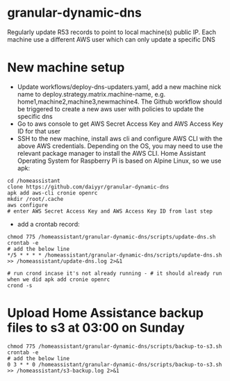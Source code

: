 # granular-dynamic-dns
Regularly update R53 records to point to local machine(s) public IP. Each machine use a different AWS user which can only update a specific DNS


# New machine setup
- Update workflows/deploy-dns-updaters.yaml, add a new machine nick name to deploy.strategy.matrix.machine-name, e.g. home1,machine2,machine3,newmachine4. The Github workflow should be triggered to create a new aws user with policies to update the specific dns
- Go to aws console to get AWS Secret Access Key and AWS Access Key ID for that user
- SSH to the new machine, install aws cli and configure AWS CLI with the above AWS credentials. Depending on the OS, you may need to use the relevant package manager to install the AWS CLI. Home Assistant Operating System for Raspberry Pi is based on Alpine Linux, so we use apk:

```
cd /homeassistant
clone https://github.com/daiyyr/granular-dynamic-dns
apk add aws-cli cronie openrc
mkdir /root/.cache
aws configure
# enter AWS Secret Access Key and AWS Access Key ID from last step
```

- add a crontab record:

```
chmod 775 /homeassistant/granular-dynamic-dns/scripts/update-dns.sh
crontab -e
# add the below line
*/5 * * * * /homeassistant/granular-dynamic-dns/scripts/update-dns.sh >> /homeassistant/update-dns.log 2>&1

# run crond incase it's not already running - # it should already run when we did apk add cronie openrc
crond -s
```


# Upload Home Assistance backup files to s3 at 03:00 on Sunday
```
chmod 775 /homeassistant/granular-dynamic-dns/scripts/backup-to-s3.sh
crontab -e
# add the below line
0 3 * * 0 /homeassistant/granular-dynamic-dns/scripts/backup-to-s3.sh >> /homeassistant/s3-backup.log 2>&1
```
